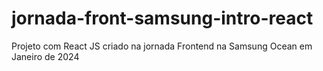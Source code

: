 # jornada-front-samsung-intro-react
Projeto com React JS criado na jornada Frontend na Samsung Ocean em Janeiro de 2024
